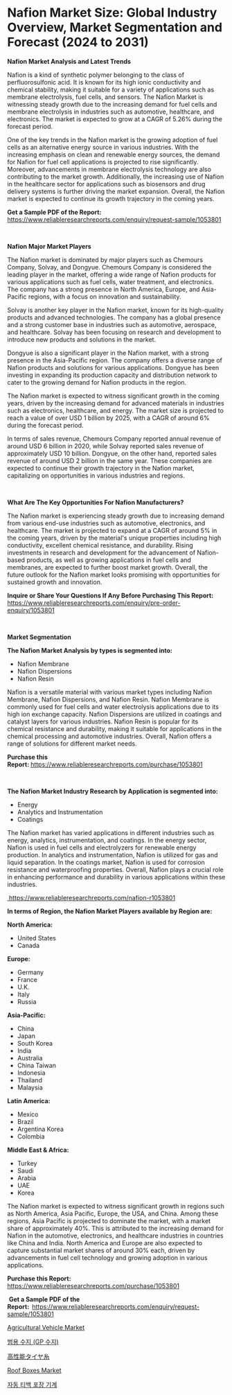 <p><h1>Nafion Market Size: Global Industry Overview, Market Segmentation and Forecast (2024 to 2031)</h1></p><p><strong>Nafion Market Analysis and Latest Trends</strong></p>
<p><p>Nafion is a kind of synthetic polymer belonging to the class of perfluorosulfonic acid. It is known for its high ionic conductivity and chemical stability, making it suitable for a variety of applications such as membrane electrolysis, fuel cells, and sensors. The Nafion Market is witnessing steady growth due to the increasing demand for fuel cells and membrane electrolysis in industries such as automotive, healthcare, and electronics. The market is expected to grow at a CAGR of 5.26% during the forecast period.</p><p>One of the key trends in the Nafion market is the growing adoption of fuel cells as an alternative energy source in various industries. With the increasing emphasis on clean and renewable energy sources, the demand for Nafion for fuel cell applications is projected to rise significantly. Moreover, advancements in membrane electrolysis technology are also contributing to the market growth. Additionally, the increasing use of Nafion in the healthcare sector for applications such as biosensors and drug delivery systems is further driving the market expansion. Overall, the Nafion market is expected to continue its growth trajectory in the coming years.</p></p>
<p><strong>Get a Sample PDF of the Report:&nbsp;</strong> <a href="https://www.reliableresearchreports.com/enquiry/request-sample/1053801">https://www.reliableresearchreports.com/enquiry/request-sample/1053801</a></p>
<p>&nbsp;</p>
<p><strong>Nafion Major Market Players</strong></p>
<p><p>The Nafion market is dominated by major players such as Chemours Company, Solvay, and Dongyue. Chemours Company is considered the leading player in the market, offering a wide range of Nafion products for various applications such as fuel cells, water treatment, and electronics. The company has a strong presence in North America, Europe, and Asia-Pacific regions, with a focus on innovation and sustainability.</p><p>Solvay is another key player in the Nafion market, known for its high-quality products and advanced technologies. The company has a global presence and a strong customer base in industries such as automotive, aerospace, and healthcare. Solvay has been focusing on research and development to introduce new products and solutions in the market.</p><p>Dongyue is also a significant player in the Nafion market, with a strong presence in the Asia-Pacific region. The company offers a diverse range of Nafion products and solutions for various applications. Dongyue has been investing in expanding its production capacity and distribution network to cater to the growing demand for Nafion products in the region.</p><p>The Nafion market is expected to witness significant growth in the coming years, driven by the increasing demand for advanced materials in industries such as electronics, healthcare, and energy. The market size is projected to reach a value of over USD 1 billion by 2025, with a CAGR of around 6% during the forecast period.</p><p>In terms of sales revenue, Chemours Company reported annual revenue of around USD 6 billion in 2020, while Solvay reported sales revenue of approximately USD 10 billion. Dongyue, on the other hand, reported sales revenue of around USD 2 billion in the same year. These companies are expected to continue their growth trajectory in the Nafion market, capitalizing on opportunities in various industries and regions.</p></p>
<p>&nbsp;</p>
<p><strong>What Are The Key Opportunities For Nafion Manufacturers?</strong></p>
<p><p>The Nafion market is experiencing steady growth due to increasing demand from various end-use industries such as automotive, electronics, and healthcare. The market is projected to expand at a CAGR of around 5% in the coming years, driven by the material's unique properties including high conductivity, excellent chemical resistance, and durability. Rising investments in research and development for the advancement of Nafion-based products, as well as growing applications in fuel cells and membranes, are expected to further boost market growth. Overall, the future outlook for the Nafion market looks promising with opportunities for sustained growth and innovation.</p></p>
<p><strong>Inquire or Share Your Questions If Any Before Purchasing This Report:</strong> <a href="https://www.reliableresearchreports.com/enquiry/pre-order-enquiry/1053801">https://www.reliableresearchreports.com/enquiry/pre-order-enquiry/1053801</a></p>
<p>&nbsp;</p>
<p><strong>Market Segmentation</strong></p>
<p><strong>The Nafion Market Analysis by types is segmented into:</strong></p>
<p><ul><li>Nafion Membrane</li><li>Nafion Dispersions</li><li>Nafion Resin</li></ul></p>
<p><p>Nafion is a versatile material with various market types including Nafion Membrane, Nafion Dispersions, and Nafion Resin. Nafion Membrane is commonly used for fuel cells and water electrolysis applications due to its high ion exchange capacity. Nafion Dispersions are utilized in coatings and catalyst layers for various industries. Nafion Resin is popular for its chemical resistance and durability, making it suitable for applications in the chemical processing and automotive industries. Overall, Nafion offers a range of solutions for different market needs.</p></p>
<p><strong>Purchase this Report:&nbsp;</strong><a href="https://www.reliableresearchreports.com/purchase/1053801">https://www.reliableresearchreports.com/purchase/1053801</a></p>
<p>&nbsp;</p>
<p><strong>The Nafion Market Industry Research by Application is segmented into:</strong></p>
<p><ul><li>Energy</li><li>Analytics and Instrumentation</li><li>Coatings</li></ul></p>
<p><p>The Nafion market has varied applications in different industries such as energy, analytics, instrumentation, and coatings. In the energy sector, Nafion is used in fuel cells and electrolyzers for renewable energy production. In analytics and instrumentation, Nafion is utilized for gas and liquid separation. In the coatings market, Nafion is used for corrosion resistance and waterproofing properties. Overall, Nafion plays a crucial role in enhancing performance and durability in various applications within these industries.</p></p>
<p><a href="https://www.reliableresearchreports.com/nafion-r1053801">&nbsp;https://www.reliableresearchreports.com/nafion-r1053801</a></p>
<p><strong>In terms of Region, the Nafion Market Players available by Region are:</strong></p>
<p>
    <p> <strong> North America: </strong>
        <ul>
            <li>United States</li>
            <li>Canada</li>
        </ul>
        </p> 
    <p> <strong> Europe: </strong>
        <ul>
            <li>Germany</li>
            <li>France</li>
            <li>U.K.</li>
            <li>Italy</li>
            <li>Russia</li>
        </ul>
        </p> 
    <p> <strong> Asia-Pacific: </strong>
        <ul>
            <li>China</li>
            <li>Japan</li>
            <li>South Korea</li>
            <li>India</li>
            <li>Australia</li>
            <li>China Taiwan</li>
            <li>Indonesia</li>
            <li>Thailand</li>
            <li>Malaysia</li>
        </ul>
        </p> 
    <p> <strong> Latin America: </strong>
        <ul>
            <li>Mexico</li>
            <li>Brazil</li>
            <li>Argentina Korea</li>
            <li>Colombia</li>
        </ul>
        </p> 
    <p> <strong> Middle East & Africa: </strong>
        <ul>
            <li>Turkey</li>
            <li>Saudi</li>
            <li>Arabia</li>
            <li>UAE</li>
            <li>Korea</li>
        </ul>
    </p>
    </p>
<p><p>The Nafion market is expected to witness significant growth in regions such as North America, Asia Pacific, Europe, the USA, and China. Among these regions, Asia Pacific is projected to dominate the market, with a market share of approximately 40%. This is attributed to the increasing demand for Nafion in the automotive, electronics, and healthcare industries in countries like China and India. North America and Europe are also expected to capture substantial market shares of around 30% each, driven by advancements in fuel cell technology and growing adoption in various applications.</p></p>
<p><strong>Purchase this Report: </strong><a href="https://www.reliableresearchreports.com/purchase/1053801">https://www.reliableresearchreports.com/purchase/1053801</a></p>
<p>&nbsp;<strong>Get a Sample PDF of the Report:&nbsp;&nbsp;</strong><a href="https://www.reliableresearchreports.com/enquiry/request-sample/1053801">https://www.reliableresearchreports.com/enquiry/request-sample/1053801</a></p>
<p><strong></strong></p>
<p><p><a href="https://github.com/gulaimolin/Market-Research-Report-List-4/blob/main/agricultural-vehicle-market.md">Agricultural Vehicle Market</a></p><p><a href="https://github.com/Skyleitney456456/Market-Research-Report-List-2/blob/main/8451199115986.md">범용 수지 (GP 수지)</a></p><p><a href="https://github.com/DeonBoer2023/Market-Research-Report-List-1/blob/main/9635078128636.md">高性能タイヤ糸</a></p><p><a href="https://github.com/RoccoManning/Market-Research-Report-List-5/blob/main/roof-boxes-market.md">Roof Boxes Market</a></p><p><a href="https://github.com/iansanftyord09878/Market-Research-Report-List-2/blob/main/5771799115988.md">자동 티백 포장 기계</a></p></p>